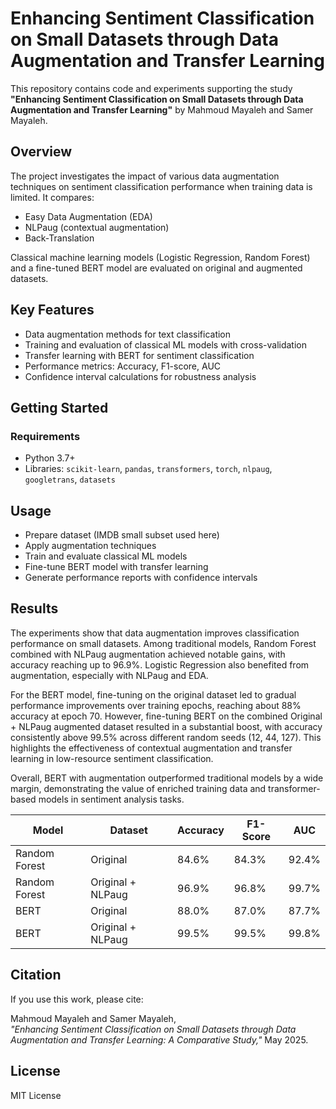 # Enhancing Sentiment Classification on Small Datasets through Data Augmentation and Transfer Learning

This repository contains code and experiments supporting the study **"Enhancing Sentiment Classification on Small Datasets through Data Augmentation and Transfer Learning"** by Mahmoud Mayaleh and Samer Mayaleh.

## Overview

The project investigates the impact of various data augmentation techniques on sentiment classification performance when training data is limited. It compares:

- Easy Data Augmentation (EDA)  
- NLPaug (contextual augmentation)  
- Back-Translation  

Classical machine learning models (Logistic Regression, Random Forest) and a fine-tuned BERT model are evaluated on original and augmented datasets.

## Key Features

- Data augmentation methods for text classification  
- Training and evaluation of classical ML models with cross-validation  
- Transfer learning with BERT for sentiment classification  
- Performance metrics: Accuracy, F1-score, AUC  
- Confidence interval calculations for robustness analysis  

## Getting Started

### Requirements

- Python 3.7+  
- Libraries: `scikit-learn`, `pandas`, `transformers`, `torch`, `nlpaug`, `googletrans`, `datasets`  

## Usage

- Prepare dataset (IMDB small subset used here)  
- Apply augmentation techniques  
- Train and evaluate classical ML models  
- Fine-tune BERT model with transfer learning  
- Generate performance reports with confidence intervals  

## Results

The experiments show that data augmentation improves classification performance on small datasets. Among traditional models, Random Forest combined with NLPaug augmentation achieved notable gains, with accuracy reaching up to 96.9%. Logistic Regression also benefited from augmentation, especially with NLPaug and EDA.

For the BERT model, fine-tuning on the original dataset led to gradual performance improvements over training epochs, reaching about 88% accuracy at epoch 70. However, fine-tuning BERT on the combined Original + NLPaug augmented dataset resulted in a substantial boost, with accuracy consistently above 99.5% across different random seeds (12, 44, 127). This highlights the effectiveness of contextual augmentation and transfer learning in low-resource sentiment classification.

Overall, BERT with augmentation outperformed traditional models by a wide margin, demonstrating the value of enriched training data and transformer-based models in sentiment analysis tasks.

| Model           | Dataset              | Accuracy | F1-Score | AUC    |
|-----------------|----------------------|----------|----------|--------|
| Random Forest   | Original             | 84.6%    | 84.3%    | 92.4%  |
| Random Forest   | Original + NLPaug    | 96.9%    | 96.8%    | 99.7%  |
| BERT            | Original             | 88.0%    | 87.0%    | 87.7%  |
| BERT            | Original + NLPaug    | 99.5%    | 99.5%    | 99.8%  |

## Citation

If you use this work, please cite:

Mahmoud Mayaleh and Samer Mayaleh,  
*"Enhancing Sentiment Classification on Small Datasets through Data Augmentation and Transfer Learning: A Comparative Study,"* May 2025.

## License
MIT License

